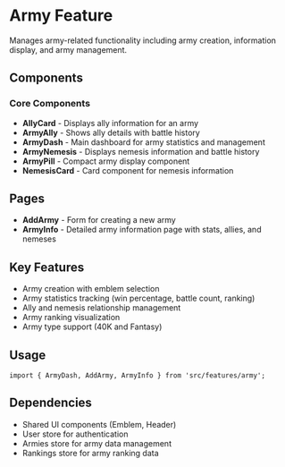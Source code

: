 # Army Feature

Manages army-related functionality including army creation, information display, and army management.

## Components

### Core Components
- **AllyCard** - Displays ally information for an army
- **ArmyAlly** - Shows ally details with battle history
- **ArmyDash** - Main dashboard for army statistics and management
- **ArmyNemesis** - Displays nemesis information and battle history
- **ArmyPill** - Compact army display component
- **NemesisCard** - Card component for nemesis information

## Pages

- **AddArmy** - Form for creating a new army
- **ArmyInfo** - Detailed army information page with stats, allies, and nemeses

## Key Features

- Army creation with emblem selection
- Army statistics tracking (win percentage, battle count, ranking)
- Ally and nemesis relationship management
- Army ranking visualization
- Army type support (40K and Fantasy)

## Usage

```tsx
import { ArmyDash, AddArmy, ArmyInfo } from 'src/features/army';
```

## Dependencies

- Shared UI components (Emblem, Header)
- User store for authentication
- Armies store for army data management
- Rankings store for army ranking data

